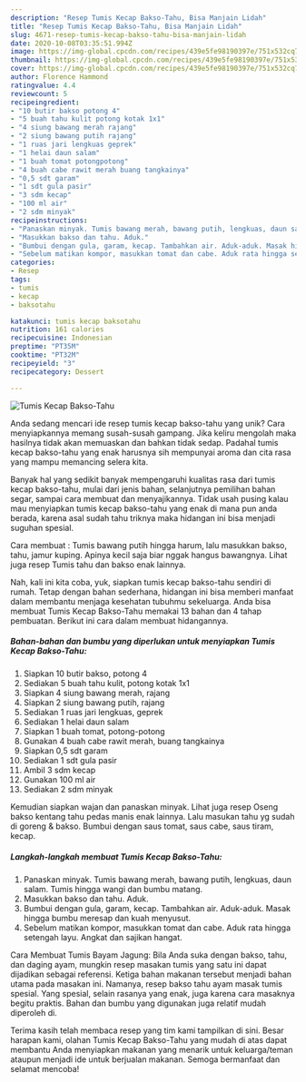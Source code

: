 ```yaml
---
description: "Resep Tumis Kecap Bakso-Tahu, Bisa Manjain Lidah"
title: "Resep Tumis Kecap Bakso-Tahu, Bisa Manjain Lidah"
slug: 4671-resep-tumis-kecap-bakso-tahu-bisa-manjain-lidah
date: 2020-10-08T03:35:51.994Z
image: https://img-global.cpcdn.com/recipes/439e5fe98190397e/751x532cq70/tumis-kecap-bakso-tahu-foto-resep-utama.jpg
thumbnail: https://img-global.cpcdn.com/recipes/439e5fe98190397e/751x532cq70/tumis-kecap-bakso-tahu-foto-resep-utama.jpg
cover: https://img-global.cpcdn.com/recipes/439e5fe98190397e/751x532cq70/tumis-kecap-bakso-tahu-foto-resep-utama.jpg
author: Florence Hammond
ratingvalue: 4.4
reviewcount: 5
recipeingredient:
- "10 butir bakso potong 4"
- "5 buah tahu kulit potong kotak 1x1"
- "4 siung bawang merah rajang"
- "2 siung bawang putih rajang"
- "1 ruas jari lengkuas geprek"
- "1 helai daun salam"
- "1 buah tomat potongpotong"
- "4 buah cabe rawit merah buang tangkainya"
- "0,5 sdt garam"
- "1 sdt gula pasir"
- "3 sdm kecap"
- "100 ml air"
- "2 sdm minyak"
recipeinstructions:
- "Panaskan minyak. Tumis bawang merah, bawang putih, lengkuas, daun salam. Tumis hingga wangi dan bumbu matang."
- "Masukkan bakso dan tahu. Aduk."
- "Bumbui dengan gula, garam, kecap. Tambahkan air. Aduk-aduk. Masak hingga bumbu meresap dan kuah menyusut."
- "Sebelum matikan kompor, masukkan tomat dan cabe. Aduk rata hingga setengah layu. Angkat dan sajikan hangat."
categories:
- Resep
tags:
- tumis
- kecap
- baksotahu

katakunci: tumis kecap baksotahu 
nutrition: 161 calories
recipecuisine: Indonesian
preptime: "PT35M"
cooktime: "PT32M"
recipeyield: "3"
recipecategory: Dessert

---
```



![Tumis Kecap Bakso-Tahu](https://img-global.cpcdn.com/recipes/439e5fe98190397e/751x532cq70/tumis-kecap-bakso-tahu-foto-resep-utama.jpg)

Anda sedang mencari ide resep tumis kecap bakso-tahu yang unik? Cara menyiapkannya memang susah-susah gampang. Jika keliru mengolah maka hasilnya tidak akan memuaskan dan bahkan tidak sedap. Padahal tumis kecap bakso-tahu yang enak harusnya sih mempunyai aroma dan cita rasa yang mampu memancing selera kita.

Banyak hal yang sedikit banyak mempengaruhi kualitas rasa dari tumis kecap bakso-tahu, mulai dari jenis bahan, selanjutnya pemilihan bahan segar, sampai cara membuat dan menyajikannya. Tidak usah pusing kalau mau menyiapkan tumis kecap bakso-tahu yang enak di mana pun anda berada, karena asal sudah tahu triknya maka hidangan ini bisa menjadi suguhan spesial.

Cara membuat : Tumis bawang putih hingga harum, lalu masukkan bakso, tahu, jamur kuping. Apinya kecil saja biar nggak hangus bawangnya. Lihat juga resep Tumis tahu dan bakso enak lainnya.


Nah, kali ini kita coba, yuk, siapkan tumis kecap bakso-tahu sendiri di rumah. Tetap dengan bahan sederhana, hidangan ini bisa memberi manfaat dalam membantu menjaga kesehatan tubuhmu sekeluarga. Anda bisa membuat Tumis Kecap Bakso-Tahu memakai 13 bahan dan 4 tahap pembuatan. Berikut ini cara dalam membuat hidangannya.

<!--inarticleads1-->

##### Bahan-bahan dan bumbu yang diperlukan untuk menyiapkan Tumis Kecap Bakso-Tahu:

1. Siapkan 10 butir bakso, potong 4
1. Sediakan 5 buah tahu kulit, potong kotak 1x1
1. Siapkan 4 siung bawang merah, rajang
1. Siapkan 2 siung bawang putih, rajang
1. Sediakan 1 ruas jari lengkuas, geprek
1. Sediakan 1 helai daun salam
1. Siapkan 1 buah tomat, potong-potong
1. Gunakan 4 buah cabe rawit merah, buang tangkainya
1. Siapkan 0,5 sdt garam
1. Sediakan 1 sdt gula pasir
1. Ambil 3 sdm kecap
1. Gunakan 100 ml air
1. Sediakan 2 sdm minyak


Kemudian siapkan wajan dan panaskan minyak. Lihat juga resep Oseng bakso kentang tahu pedas manis enak lainnya. Lalu masukan tahu yg sudah di goreng &amp; bakso. Bumbui dengan saus tomat, saus cabe, saus tiram, kecap. 

<!--inarticleads2-->

##### Langkah-langkah membuat Tumis Kecap Bakso-Tahu:

1. Panaskan minyak. Tumis bawang merah, bawang putih, lengkuas, daun salam. Tumis hingga wangi dan bumbu matang.
1. Masukkan bakso dan tahu. Aduk.
1. Bumbui dengan gula, garam, kecap. Tambahkan air. Aduk-aduk. Masak hingga bumbu meresap dan kuah menyusut.
1. Sebelum matikan kompor, masukkan tomat dan cabe. Aduk rata hingga setengah layu. Angkat dan sajikan hangat.


Cara Membuat Tumis Bayam Jagung: Bila Anda suka dengan bakso, tahu, dan daging ayam, mungkin resep masakan tumis yang satu ini dapat dijadikan sebagai referensi. Ketiga bahan makanan tersebut menjadi bahan utama pada masakan ini. Namanya, resep bakso tahu ayam masak tumis spesial. Yang spesial, selain rasanya yang enak, juga karena cara masaknya begitu praktis. Bahan dan bumbu yang digunakan juga relatif mudah diperoleh di. 

Terima kasih telah membaca resep yang tim kami tampilkan di sini. Besar harapan kami, olahan Tumis Kecap Bakso-Tahu yang mudah di atas dapat membantu Anda menyiapkan makanan yang menarik untuk keluarga/teman ataupun menjadi ide untuk berjualan makanan. Semoga bermanfaat dan selamat mencoba!
